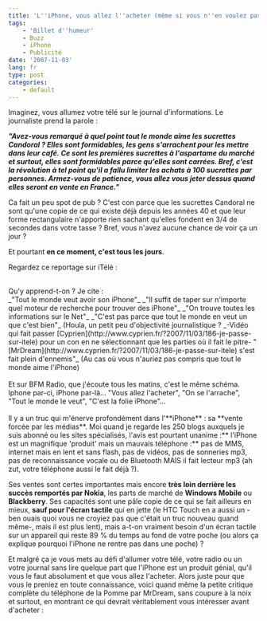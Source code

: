 ```yaml
---
title: 'L''iPhone, vous allez l''acheter (même si vous n''en voulez pas)'
tags:
    - 'Billet d''humeur'
    - Buzz
    - iPhone
    - Publicité
date: '2007-11-03'
lang: fr
type: post
categories:
    - default
---
```


Imaginez, vous allumez votre télé sur le journal d'informations. Le journaliste prend la parole&nbsp;:

_**&quot;Avez-vous remarqué à quel point tout le monde aime les sucrettes Candoral&nbsp;? Elles sont formidables, les gens s'arrachent pour les mettre dans leur café. Ce sont les premières sucrettes à l'aspartame du marché et surtout, elles sont formidables parce qu'elles sont carrées. Bref, c'est la révolution à tel point qu'il a fallu limiter les achats à 100 sucrettes par personnes. Armez-vous de patience, vous allez vous jeter dessus quand elles seront en vente en France.&quot;**_

Ca fait un peu spot de pub&nbsp;? C'est con parce que les sucrettes Candoral ne sont qu'une copie de ce qui existe déjà depuis les années 40 et que leur forme rectangulaire n'apporte rien sachant qu'elles fondent en 3/4 de secondes dans votre tasse&nbsp;? Bref, vous n'avez aucune chance de voir ça un jour&nbsp;?

Et pourtant **en ce moment, c'est tous les jours**.

Regardez ce reportage sur iTélé&nbsp;:

<div></div>

<div>&#xA0;</div>

<div>Qu'y apprend-t-on&nbsp;? Je cite&nbsp;:</div>

<div>_&quot;Tout le monde veut avoir son iPhone&quot;_    
_&quot;Il suffit de taper sur n'importe quel moteur de recherche pour trouver des iPhone&quot;_    
_&quot;On trouve toutes les informations sur le Net&quot;_    
_&quot;C'est pas parce que tout le monde en veut un que c'est bien&quot;_ (Houla, un petit peu d'objectivité journalistique&nbsp;?    
_-Vidéo qui fait passer [Cyprien](http://www.cyprien.fr/?2007/11/03/186-je-passe-sur-itele) pour un con en ne sélectionnant que les parties o&#xF9; il fait le pitre-      
&quot;[MrDream](http://www.cyprien.fr/?2007/11/03/186-je-passe-sur-itele) s'est fait plein d'ennemis&quot;_ (Au cas o&#xF9; vous n'auriez pas compris que tout le monde aime l'iPhone)</div>

<div>&#xA0;</div>

<div>Et sur BFM Radio, que j'écoute tous les matins, c'est le même schéma. Iphone par-ci, iPhone par-là… &quot;Vous allez l'acheter&quot;, &quot;On se l'arrache&quot;, &quot;Tout le monde le veut&quot;, &quot;C'est la folie iPhone&quot;…</div>

<div>&#xA0;</div>

<div>Il y a un truc qui m'énerve profondément dans l'**iPhone**&nbsp;: sa **vente forcée par les médias**. Moi quand je regarde les 250 blogs auxquels je suis abonné ou les sites spécialisés, l'avis est pourtant unanime&nbsp;:** l'iPhone est un magnifique 'produit' mais un mauvais téléphone&nbsp;:** pas de MMS, internet mais en lent et sans flash, pas de vidéos, pas de sonneries mp3, pas de reconnaissance vocale ou de Bluetooth MAIS il fait lecteur mp3 (ah zut, votre téléphone aussi le fait déjà&nbsp;?).</div>

Ses ventes sont certes importantes mais encore **très loin derrière les succès remportés par Nokia**, les parts de marché de **Windows Mobile** ou **Blackberry**. Ses capacités sont une pâle copie de ce qui se fait ailleurs en mieux, **sauf pour l'écran tactile** qui en jette (le HTC Touch en a aussi un -ben ouais quoi vous ne croyiez pas que c'était un truc nouveau quand même-, mais il est plus lent), mais a-t-on vraiment besoin d'un écran tactile sur un appareil qui reste 89 % du temps au fond de votre poche (ou alors ça explique pourquoi l'iPhone ne rentre pas dans une poche)&nbsp;?

Et malgré ça je vous mets au défi d'allumer votre télé, votre radio ou un votre journal sans lire quelque part que l'iPhone est un produit génial, qu'il vous le faut absolument et que vous allez l'acheter. Alors juste pour que vous le preniez en toute connaissance, voici quand même la petite critique complète du téléphone de la Pomme par MrDream, sans coupure à la noix et surtout, en montrant ce qui devrait véritablement vous intéresser avant d'acheter&nbsp;:

<div></div>